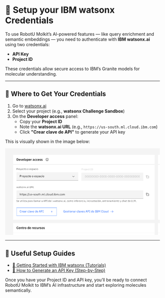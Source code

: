 # 🧪 Setup your IBM watsonx Credentials

To use RobotU Molkit’s AI-powered features — like query enrichment and semantic embeddings — you need to authenticate with **IBM watsonx.ai** using two credentials:

- **API Key**
- **Project ID**

These credentials allow secure access to IBM’s Granite models for molecular understanding.

---

## 🔐 Where to Get Your Credentials

1. Go to [watsonx.ai](https://dataplatform.cloud.ibm.com/)
2. Select your project (e.g., **watsonx Challenge Sandbox**)
3. On the **Developer access** panel:
   - Copy your **Project ID**
   - Note the **watsonx.ai URL** (e.g., `https://us-south.ml.cloud.ibm.com`)
   - Click **"Crear clave de API"** to generate your API key

This is visually shown in the image below:

![IBM watsonx Developer Access Panel](watsonx_guide.png)

---

## 📎 Useful Setup Guides

- [🔧 Getting Started with IBM watsonx (Tutorials)](https://www.ibm.com/docs/en/watsonx/w-and-w/2.1.0?topic=getting-started-tutorials)
- [🔑 How to Generate an API Key (Step-by-Step)](https://www.ibm.com/docs/en/watsonx/w-and-w/2.1.0?topic=tutorials-generating-api-keys)

Once you have your Project ID and API key, you’ll be ready to connect RobotU Molkit to IBM’s AI infrastructure and start exploring molecules semantically.
